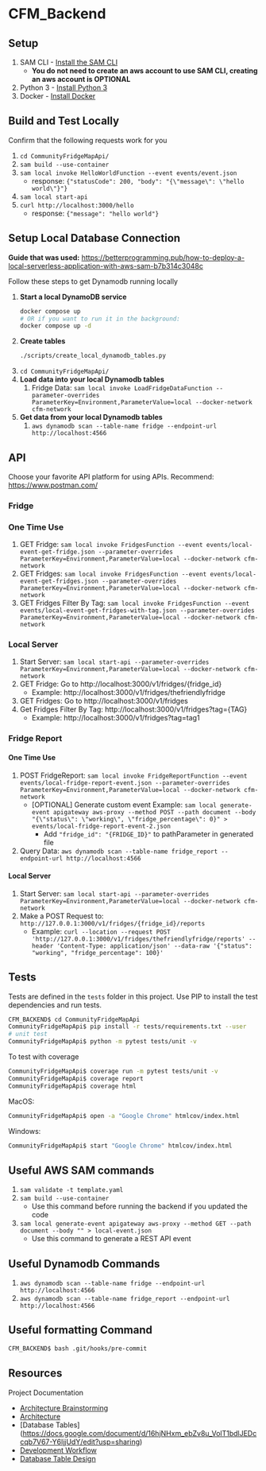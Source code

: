 # CFM_Backend

## Setup

1. SAM CLI - [Install the SAM CLI](https://docs.aws.amazon.com/serverless-application-model/latest/developerguide/serverless-sam-cli-install.html)
    * **You do not need to create an aws account to use SAM CLI, creating an aws account is OPTIONAL**
2. Python 3 - [Install Python 3](https://www.python.org/downloads/)
3. Docker - [Install Docker](https://docs.docker.com/get-docker/)

## Build and Test Locally

Confirm that the following requests work for you

1. `cd CommunityFridgeMapApi/`
2. `sam build --use-container`
3. `sam local invoke HelloWorldFunction --event events/event.json`
    * response: ```{"statusCode": 200, "body": "{\"message\": \"hello world\"}"}```
4. `sam local start-api`
5. `curl http://localhost:3000/hello`
    * response: ```{"message": "hello world"}```

## Setup Local Database Connection

**Guide that was used:** https://betterprogramming.pub/how-to-deploy-a-local-serverless-application-with-aws-sam-b7b314c3048c

Follow these steps to get Dynamodb running locally

1. **Start a local DynamoDB service**
    ```sh
    docker compose up
    # OR if you want to run it in the background:
    docker compose up -d
    ```
1. **Create tables**
    ```sh
    ./scripts/create_local_dynamodb_tables.py
    ```
1. `cd CommunityFridgeMapApi/`
1. **Load data into your local Dynamodb tables**
    1. Fridge Data: `sam local invoke LoadFridgeDataFunction --parameter-overrides ParameterKey=Environment,ParameterValue=local --docker-network cfm-network`
1. **Get data from your local Dynamodb tables**
    1. `aws dynamodb scan --table-name fridge --endpoint-url http://localhost:4566`

## API

Choose your favorite API platform for using APIs.
Recommend: https://www.postman.com/


### Fridge

### One Time Use
1. GET Fridge: `sam local invoke FridgesFunction --event events/local-event-get-fridge.json --parameter-overrides ParameterKey=Environment,ParameterValue=local --docker-network cfm-network`
2. GET Fridges: `sam local invoke FridgesFunction --event events/local-event-get-fridges.json --parameter-overrides ParameterKey=Environment,ParameterValue=local --docker-network cfm-network`
3. GET Fridges Filter By Tag: `sam local invoke FridgesFunction --event events/local-event-get-fridges-with-tag.json --parameter-overrides ParameterKey=Environment,ParameterValue=local --docker-network cfm-network`

### Local Server
1. Start Server: `sam local start-api --parameter-overrides ParameterKey=Environment,ParameterValue=local --docker-network cfm-network`
2. GET Fridge: Go to http://localhost:3000/v1/fridges/{fridge_id}
    * Example: http://localhost:3000/v1/fridges/thefriendlyfridge
3. GET Fridges: Go to http://localhost:3000/v1/fridges
4. Get Fridges Filter By Tag: http://localhost:3000/v1/fridges?tag={TAG}
    * Example: http://localhost:3000/v1/fridges?tag=tag1

### Fridge Report

#### One Time Use
1. POST FridgeReport: `sam local invoke FridgeReportFunction --event events/local-fridge-report-event.json --parameter-overrides ParameterKey=Environment,ParameterValue=local --docker-network cfm-network`
    * [OPTIONAL] Generate custom event Example: `sam local generate-event apigateway aws-proxy --method POST --path document --body "{\"status\": \"working\", \"fridge_percentage\": 0}" > events/local-fridge-report-event-2.json`
        * Add `"fridge_id": "{FRIDGE_ID}"` to pathParameter in generated file
2. Query Data: `aws dynamodb scan --table-name fridge_report --endpoint-url http://localhost:4566`

#### Local Server
1. Start Server: `sam local start-api --parameter-overrides ParameterKey=Environment,ParameterValue=local --docker-network cfm-network`
2. Make a POST Request to: `http://127.0.0.1:3000/v1/fridges/{fridge_id}/reports`
    * Example: `curl --location --request POST 'http://127.0.0.1:3000/v1/fridges/thefriendlyfridge/reports' --header 'Content-Type: application/json' --data-raw '{"status": "working", "fridge_percentage": 100}'`

## Tests

Tests are defined in the `tests` folder in this project. Use PIP to install the test dependencies and run tests.

```bash
CFM_BACKEND$ cd CommunityFridgeMapApi
CommunityFridgeMapApi$ pip install -r tests/requirements.txt --user
# unit test
CommunityFridgeMapApi$ python -m pytest tests/unit -v
```

To test with coverage
```bash
CommunityFridgeMapApi$ coverage run -m pytest tests/unit -v
CommunityFridgeMapApi$ coverage report
CommunityFridgeMapApi$ coverage html
```

MacOS:
```bash
CommunityFridgeMapApi$ open -a "Google Chrome" htmlcov/index.html
```

Windows:
```bash
CommunityFridgeMapApi$ start "Google Chrome" htmlcov/index.html
```

## Useful AWS SAM commands
1. `sam validate -t template.yaml`
2. `sam build --use-container`
    * Use this command before running the backend if you updated the code
3. `sam local generate-event apigateway aws-proxy --method GET --path document --body "" > local-event.json`
    * Use this command to generate a REST API event

## Useful Dynamodb Commands
1. `aws dynamodb scan --table-name fridge --endpoint-url http://localhost:4566`
2. `aws dynamodb scan --table-name fridge_report --endpoint-url http://localhost:4566`

## Useful formatting Command
```bash
CFM_BACKEND$ bash .git/hooks/pre-commit
```

## Resources

Project Documentation

  - [Architecture Brainstorming](https://docs.google.com/document/d/1FYClUD16KUY42_p93rZFHN-iyp94RU0Rtw517vj2jXs/edit)
  - [Architecture](https://docs.google.com/document/d/1yZVGAxVn4CEZyyce_Zuha3oYOOU8ey7ArBvLbm7l4bw/edit)
  - [Database Tables] (https://docs.google.com/document/d/16hjNHxm_ebZv8u_VolT1bdlJEDccqb7V67-Y6ljjUdY/edit?usp=sharing)
  - [Development Workflow](https://docs.google.com/document/d/1m9Xqo4QUVEBjMD7sMjxSHa3CxxjvrHppwc0nrdWCAAc/edit)
  - [Database Table Design](https://docs.google.com/document/d/16hjNHxm_ebZv8u_VolT1bdlJEDccqb7V67-Y6ljjUdY/edit?usp=sharing)
